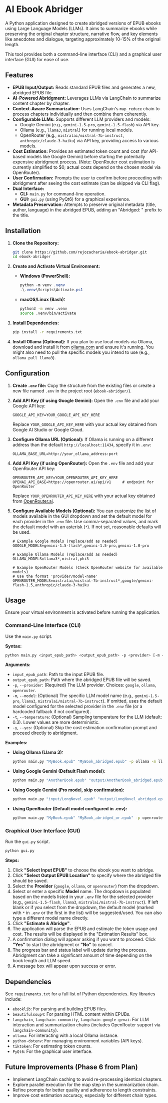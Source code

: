 # AI Ebook Abridger

A Python application designed to create abridged versions of EPUB ebooks using Large Language Models (LLMs). It aims to summarize ebooks while preserving the original chapter structure, narrative flow, and key elements like anecdotes and dialogue, targeting approximately 10-15% of the original length.

This tool provides both a command-line interface (CLI) and a graphical user interface (GUI) for ease of use.

## Features

*   **EPUB Input/Output:** Reads standard EPUB files and generates a new, abridged EPUB file.
*   **AI-Powered Abridgment:** Leverages LLMs via LangChain to summarize content chapter by chapter.
*   **Context-Aware Summarization:** Uses LangChain's `map_reduce` chain to process chapters individually and then combine them coherently.
*   **Configurable LLMs:** Supports different LLM providers and models:
    *   Google Gemini (e.g., `gemini-1.5-pro`, `gemini-1.5-flash`) via API key.
    *   Ollama (e.g., `llama3`, `mistral`) for running local models.
    *   OpenRouter (e.g., `mistralai/mistral-7b-instruct`, `anthropic/claude-3-haiku`) via API key, providing access to various models.
*   **Cost Estimation:** Provides an estimated token count and cost (for API-based models like Google Gemini) before starting the potentially expensive abridgment process. (Note: OpenRouter cost estimation is currently simplified to $0; actual costs depend on the chosen model via OpenRouter).
*   **User Confirmation:** Prompts the user to confirm before proceeding with abridgment after seeing the cost estimate (can be skipped via CLI flag).
*   **Dual Interface:**
    *   **CLI:** `main.py` for command-line operation.
    *   **GUI:** `gui.py` (using PyQt6) for a graphical experience.
*   **Metadata Preservation:** Attempts to preserve original metadata (title, author, language) in the abridged EPUB, adding an "Abridged: " prefix to the title.

## Installation

1.  **Clone the Repository:**
    ```bash
    git clone https://github.com/rejozacharia/ebook-abridger.git
    cd ebook-abridger
    ```

2.  **Create and Activate Virtual Environment:**
    *   **Windows (PowerShell):**
        ```powershell
        python -m venv .venv
        .\.venv\Scripts\Activate.ps1
        ```
    *   **macOS/Linux (Bash):**
        ```bash
        python3 -m venv .venv
        source .venv/bin/activate
        ```

3.  **Install Dependencies:**
    ```bash
    pip install -r requirements.txt
    ```

4.  **Install Ollama (Optional):** If you plan to use local models via Ollama, download and install it from [ollama.com](https://ollama.com/) and ensure it's running. You might also need to pull the specific models you intend to use (e.g., `ollama pull llama3`).

## Configuration

1.  **Create `.env` file:** Copy the structure from the existing files or create a new file named `.env` in the project root (`ebook-abridger/`).

2.  **Add API Key (if using Google Gemini):**
    Open the `.env` file and add your Google API key:
    ```dotenv
    GOOGLE_API_KEY=YOUR_GOOGLE_API_KEY_HERE
    ```
    Replace `YOUR_GOOGLE_API_KEY_HERE` with your actual key obtained from Google AI Studio or Google Cloud.

3.  **Configure Ollama URL (Optional):**
    If Ollama is running on a different address than the default `http://localhost:11434`, specify it in `.env`:
    ```dotenv
    OLLAMA_BASE_URL=http://your_ollama_address:port
    ```

4.  **Add API Key (if using OpenRouter):**
    Open the `.env` file and add your OpenRouter API key:
    ```dotenv
    OPENROUTER_API_KEY=YOUR_OPENROUTER_API_KEY_HERE
    OPENAI_API_BASE=https://openrouter.ai/api/v1     # endpoint for OpenRouter
    ```
    Replace `YOUR_OPENROUTER_API_KEY_HERE` with your actual key obtained from [OpenRouter.ai](https://openrouter.ai/).

5.  **Configure Available Models (Optional):**
    You can customize the list of models available in the GUI dropdown and set the default model for each provider in the `.env` file. Use comma-separated values, and mark the default model with an asterisk (`*`). If not set, reasonable defaults will be used.
    ```dotenv
    # Example Google Models (replace/add as needed)
    GOOGLE_MODELS=gemini-1.5-flash*,gemini-1.5-pro,gemini-1.0-pro

    # Example Ollama Models (replace/add as needed)
    OLLAMA_MODELS=llama3*,mistral,phi3

    # Example OpenRouter Models (Check OpenRouter website for available models)
    # Use the format 'provider/model-name'
    OPENROUTER_MODELS=mistralai/mistral-7b-instruct*,google/gemini-flash-1.5,anthropic/claude-3-haiku
    ```

## Usage

Ensure your virtual environment is activated before running the application.

### Command-Line Interface (CLI)

Use the `main.py` script.

**Syntax:**

```bash
python main.py <input_epub_path> <output_epub_path> -p <provider> [-m <model_name>] [-t <temperature>] [-y]
```

**Arguments:**

*   `input_epub_path`: Path to the input EPUB file.
*   `output_epub_path`: Path where the abridged EPUB file will be saved.
*   `-p`, `--provider`: (Required) The LLM provider. Choices: `google`, `ollama`, `openrouter`.
*   `-m`, `--model`: (Optional) The specific LLM model name (e.g., `gemini-1.5-pro`, `llama3`, `mistralai/mistral-7b-instruct`). If omitted, uses the default model configured for the selected provider in the `.env` file (or a hardcoded fallback if not configured).
*   `-t`, `--temperature`: (Optional) Sampling temperature for the LLM (default: 0.3). Lower values are more deterministic.
*   `-y`, `--yes`: (Optional) Skip the cost estimation confirmation prompt and proceed directly to abridgment.

**Examples:**

*   **Using Ollama (Llama 3):**
    ```bash
    python main.py "MyBook.epub" "MyBook_abridged.epub" -p ollama -m llama3
    ```
*   **Using Google Gemini (Default Flash model):**
    ```bash
    python main.py "AnotherBook.epub" "output/AnotherBook_abridged.epub" -p google
    ```
*   **Using Google Gemini (Pro model, skip confirmation):**
    ```bash
    python main.py "input/LongNovel.epub" "output/LongNovel_abridged.epub" -p google -m gemini-1.5-pro -y
    ```
*   **Using OpenRouter (Default model configured in .env):**
    ```bash
    python main.py "MyBook.epub" "MyBook_abridged_or.epub" -p openrouter
    ```

### Graphical User Interface (GUI)

Run the `gui.py` script.

```bash
python gui.py
```

**Steps:**

1.  Click **"Select Input EPUB"** to choose the ebook you want to abridge.
2.  Click **"Select Output EPUB Location"** to specify where the abridged file should be saved.
3.  Select the **Provider** (`google`, `ollama`, or `openrouter`) from the dropdown.
4.  Select or enter a specific **Model** name. The dropdown is populated based on the models listed in your `.env` file for the selected provider (e.g., `gemini-1.5-flash`, `llama3`, `mistralai/mistral-7b-instruct`). If left blank or if you select from the dropdown, the default model (marked with `*` in `.env` or the first in the list) will be suggested/used. You can also type a different model name directly.
5.  Click **"Estimate & Abridge"**.
6.  The application will parse the EPUB and estimate the token usage and cost. The results will be displayed in the "Estimation Results" box.
7.  A confirmation dialog will appear asking if you want to proceed. Click **"Yes"** to start the abridgment or **"No"** to cancel.
8.  The progress bar and status label will update during the process. Abridgment can take a significant amount of time depending on the book length and LLM speed.
9.  A message box will appear upon success or error.

## Dependencies

See `requirements.txt` for a full list of Python dependencies. Key libraries include:

*   `ebooklib`: For parsing and building EPUB files.
*   `beautifulsoup4`: For parsing HTML content within EPUBs.
*   `langchain`, `langchain-community`, `langchain-google-genai`: For LLM interaction and summarization chains (includes OpenRouter support via `langchain-community`).
*   `ollama`: For interacting with a local Ollama instance.
*   `python-dotenv`: For managing environment variables (API keys).
*   `tiktoken`: For estimating token counts.
*   `PyQt6`: For the graphical user interface.

## Future Improvements (Phase 6 from Plan)

*   Implement LangChain caching to avoid re-processing identical chapters.
*   Explore parallel execution for the map step in the summarization chain.
*   Refine prompts for better quality and adherence to length constraints.
*   Improve cost estimation accuracy, especially for different chain types.

